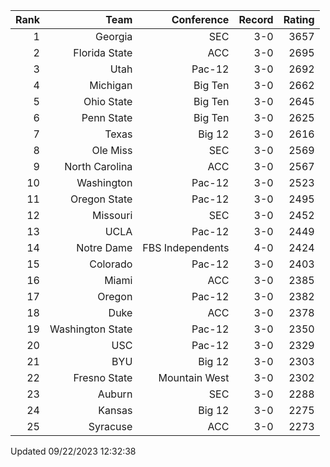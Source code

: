 | Rank  | Team                 | Conference           | Record   | Rating |
| ---:  | ---:                 | ---:                 | ---:     | ---:   |
| 1     | Georgia              | SEC                  | 3-0      | 3657   |
| 2     | Florida State        | ACC                  | 3-0      | 2695   |
| 3     | Utah                 | Pac-12               | 3-0      | 2692   |
| 4     | Michigan             | Big Ten              | 3-0      | 2662   |
| 5     | Ohio State           | Big Ten              | 3-0      | 2645   |
| 6     | Penn State           | Big Ten              | 3-0      | 2625   |
| 7     | Texas                | Big 12               | 3-0      | 2616   |
| 8     | Ole Miss             | SEC                  | 3-0      | 2569   |
| 9     | North Carolina       | ACC                  | 3-0      | 2567   |
| 10    | Washington           | Pac-12               | 3-0      | 2523   |
| 11    | Oregon State         | Pac-12               | 3-0      | 2495   |
| 12    | Missouri             | SEC                  | 3-0      | 2452   |
| 13    | UCLA                 | Pac-12               | 3-0      | 2449   |
| 14    | Notre Dame           | FBS Independents     | 4-0      | 2424   |
| 15    | Colorado             | Pac-12               | 3-0      | 2403   |
| 16    | Miami                | ACC                  | 3-0      | 2385   |
| 17    | Oregon               | Pac-12               | 3-0      | 2382   |
| 18    | Duke                 | ACC                  | 3-0      | 2378   |
| 19    | Washington State     | Pac-12               | 3-0      | 2350   |
| 20    | USC                  | Pac-12               | 3-0      | 2329   |
| 21    | BYU                  | Big 12               | 3-0      | 2303   |
| 22    | Fresno State         | Mountain West        | 3-0      | 2302   |
| 23    | Auburn               | SEC                  | 3-0      | 2288   |
| 24    | Kansas               | Big 12               | 3-0      | 2275   |
| 25    | Syracuse             | ACC                  | 3-0      | 2273   |

Updated 09/22/2023 12:32:38
